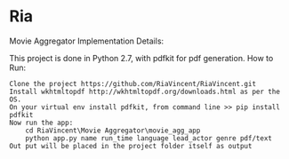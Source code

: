 # Ria
Movie Aggregator
Implementation Details:

This project is done in Python 2.7, with pdfkit for pdf generation.
How to Run:

    Clone the project https://github.com/RiaVincent/RiaVincent.git
    Install wkhtmltopdf http://wkhtmltopdf.org/downloads.html as per the OS.
    On your virtual env install pdfkit, from command line >> pip install pdfkit
    Now run the app:
        cd RiaVincent\Movie Aggregator\movie_agg_app
        python app.py name run_time language lead_actor genre pdf/text
    Out put will be placed in the project folder itself as output
